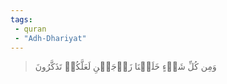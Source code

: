 ```yaml
---
tags: 
 - quran 
 - "Adh-Dhariyat"
---
```


> وَمِن كُلِّ شَيۡءٍ خَلَقۡنَا زَوۡجَيۡنِ لَعَلَّكُمۡ تَذَكَّرُونَ
